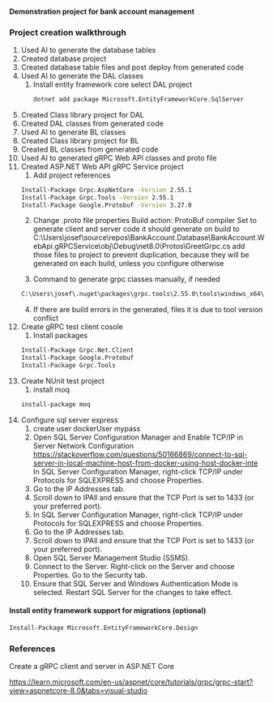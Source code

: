 #### Demonstration project for bank account management

### Project creation walkthrough

 1. Used AI to generate the database tables
 2. Created database project
 3. Created database table files and post deploy from generated code
 4. Used AI to generate the DAL classes
	1. Install entity framework core
		select DAL project
		```bash
		dotnet add package Microsoft.EntityFrameworkCore.SqlServer
		```
 5. Created Class library project for DAL
 6. Created DAL classes from generated code
 7. Used AI to generate BL classes
 8. Created Class library project for BL
 9. Created BL classes from generated code
10. Used AI to generated gRPC Web API classes and proto file
11. Created ASP.NET Web API gRPC Service project
	1. Add project references
	```bash
	Install-Package Grpc.AspNetCore -Version 2.55.1
	Install-Package Grpc.Tools -Version 2.55.1
	Install-Package Google.Protobuf -Version 3.27.0
	```
	2. Change .proto file properties 
	Build action: ProtoBuf compiler
	Set to generate client and server code
	it should generate on build to C:\Users\josef\source\repos\BankAccount.Database\BankAccount.WebApi.gRPCService\obj\Debug\net8.0\Protos\GreetGrpc.cs
	add those files to project to prevent duplication, because they will be generated on each build, unless you configure otherwise
	
	3. Command to generate grpc classes manually, if needed
	```bash
	C:\Users\josef\.nuget\packages\grpc.tools\2.55.0\tools\windows_x64\protoc.exe --csharp_out=../Generated --grpc_out=../Generated --plugin=protoc-gen-grpc=C:\Users\josef\.nuget\packages\grpc.tools\2.55.0\tools\windows_x64\grpc_csharp_plugin.exe bank_service.proto
	```
	4. If there are build errors in the generated, files it is due to tool version conflict
12. Create gRPC test client cosole
	1. Install packages
	```bash
	Install-Package Grpc.Net.Client
	Install-Package Google.Protobuf
	Install-Package Grpc.Tools
	```
13. Create NUnit test project
	1. install moq
	```bash
	install-package moq
	```
14. Configure sql server express
	1. create user dockerUser mypass
	2. Open SQL Server Configuration Manager and Enable TCP/IP in Server Network Configuration 
	https://stackoverflow.com/questions/50166869/connect-to-sql-server-in-local-machine-host-from-docker-using-host-docker-inte
	In SQL Server Configuration Manager, right-click TCP/IP under Protocols for SQLEXPRESS and choose Properties.
	1. Go to the IP Addresses tab.
	1. Scroll down to IPAll and ensure that the TCP Port is set to 1433 (or your preferred port).
	1. In SQL Server Configuration Manager, right-click TCP/IP under Protocols for SQLEXPRESS and choose Properties.
	1. Go to the IP Addresses tab.
	1. Scroll down to IPAll and ensure that the TCP Port is set to 1433 (or your preferred port).
	1. Open SQL Server Management Studio (SSMS).
	1. Connect to the Server. Right-click on the Server and choose Properties. Go to the Security tab.
	1. Ensure that SQL Server and Windows Authentication Mode is selected. Restart SQL Server for the changes to take effect.
	 
	

#### Install entity framework support for migrations (optional)
```bash
Install-Package Microsoft.EntityFrameworkCore.Design
```

### References

Create a gRPC client and server in ASP.NET Core

https://learn.microsoft.com/en-us/aspnet/core/tutorials/grpc/grpc-start?view=aspnetcore-8.0&tabs=visual-studio